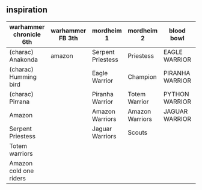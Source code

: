 ## inspiration

| warhammer chronicle 6th | warhammer FB 3th | mordheim 1        | mordheim 2      | blood bowl      |  |   |   |   |   |   |
|-------------------------|------------------|-------------------|-----------------|-----------------|--|---|---|---|---|---|
| (charac) Anakonda       | amazon           | Serpent Priestess | Priestess       | EAGLE WARRIOR   |  |   |   |   |   |   |
| (charac) Humming bird   |                  | Eagle Warrior     | Champion        | PIRANHA WARRIOR |  |   |   |   |   |   |
| (charac) Pirrana        |                  | Piranha Warrior   | Totem Warrior   | PYTHON WARRIOR  |  |   |   |   |   |   |
| Amazon                  |                  | Amazon Warriors   | Amazon Warriors | JAGUAR WARRIOR  |  |   |   |   |   |   |
| Serpent Priestess       |                  | Jaguar Warriors   | Scouts          |                 |  |   |   |   |   |   |
| Totem warriors          |                  |                   |                 |                 |  |   |   |   |   |   |
| Amazon cold one riders  |                  |                   |                 |                 |  |   |   |   |   |   |
